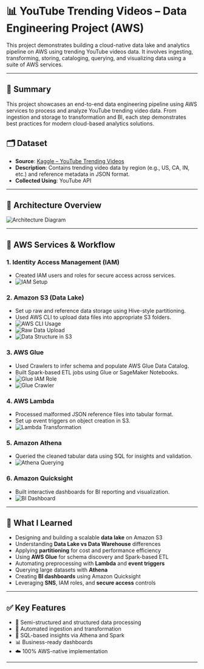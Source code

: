 # 📊 YouTube Trending Videos – Data Engineering Project (AWS)

This project demonstrates building a cloud-native data lake and analytics pipeline on AWS using trending YouTube videos data. It involves ingesting, transforming, storing, cataloging, querying, and visualizing data using a suite of AWS services.

---

## 📌 Summary

This project showcases an end-to-end data engineering pipeline using AWS services to process and analyze YouTube trending video data. From ingestion and storage to transformation and BI, each step demonstrates best practices for modern cloud-based analytics solutions.


## 🗂 Dataset

- **Source**: [Kaggle – YouTube Trending Videos](https://www.kaggle.com/datasets/datasnaek/youtube-new)  
- **Description**: Contains trending video data by region (e.g., US, CA, IN, etc.) and reference metadata in JSON format.  
- **Collected Using**: YouTube API  

---

## 🧱 Architecture Overview

![Architecture Diagram](architecture.jpeg)

---

## 🔧 AWS Services & Workflow

### 1. **Identity Access Management (IAM)**
- Created IAM users and roles for secure access across services.
- ![IAM Setup](YT_IAM_AWS.png)

### 2. **Amazon S3 (Data Lake)**
- Set up raw and reference data storage using Hive-style partitioning.
- Used AWS CLI to upload data files into appropriate S3 folders.
- ![AWS CLI Usage](YT_CLI_AWS.png)  
- ![Raw Data Upload](YT_S3_raw_data_AWS.png)  
- ![Data Structure in S3](YT_S3_raw_data_uploaded_AWS.png)

### 3. **AWS Glue**
- Used Crawlers to infer schema and populate AWS Glue Data Catalog.
- Built Spark-based ETL jobs using Glue or SageMaker Notebooks.
- ![Glue IAM Role](YT_IAM_S3_Glue_AWS.png)  
- ![Glue Crawler](YT_Glue_Crawler_AWS.png)

### 4. **AWS Lambda**
- Processed malformed JSON reference files into tabular format.
- Set up event triggers on object creation in S3.
- ![Lambda Transformation](YT_Lambda_AWS.png)

### 5. **Amazon Athena**
- Queried the cleaned tabular data using SQL for insights and validation.
- ![Athena Querying](YT_Athena_AWS.png)

### 6. **Amazon Quicksight**
- Built interactive dashboards for BI reporting and visualization.
- ![BI Dashboard](YT_Quicksight_AWS.png)

---

## 📘 What I Learned

- Designing and building a scalable **data lake** on Amazon S3
- Understanding **Data Lake vs Data Warehouse** differences
- Applying **partitioning** for cost and performance efficiency
- Using **AWS Glue** for schema discovery and Spark-based ETL
- Automating preprocessing with **Lambda** and **event triggers**
- Querying large datasets with **Athena**
- Creating **BI dashboards** using Amazon Quicksight
- Leveraging **SNS**, IAM roles, and **secure access** controls

---

## ✅ Key Features

- 🧺 Semi-structured and structured data processing
- 🔄 Automated ingestion and transformation
- 🧠 SQL-based insights via Athena and Spark
- 📊 Business-ready dashboards
- ☁️ 100% AWS-native implementation

---

